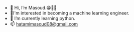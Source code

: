 - 👋 Hi, I’m Masoud.😁🧑‍🏫
- 👀I'm interested in becoming a machine learning engineer.
- 🌱 I’m currently learning python.
- 📫 hatamimasoud08@gmail.com 


<!---
Masoud-Ht/Masoud-Ht is a ✨ special ✨ repository because its `README.md` (this file) appears on your GitHub profile.
You can click the Preview link to take a look at your changes.
--->
